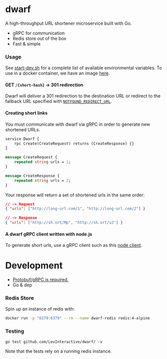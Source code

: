 # dwarf

A high-throughput URL shortener microservice built with Go.

* gRPC for communication
* Redis store out of the box
* Fast & simple

### Usage

See [start-dev.sh](start-dev.sh) for a complete list of available environmental variables. To use
in a docker container, we have an image [here](https://hub.docker.com/r/levinteractive/dwarf/tags/).

#### GET `/{short-hash}` -> 301 redirection

Dwarf will deliver a 301 redirection to the destination URL or redirect to the fallback
URL specified with [`NOTFOUND_REDIRECT_URL`](start-dev.sh).

#### Creating short links

You must communicate with dwarf via gRPC in order to generate new shortened URLs.

```proto
service Dwarf {
	rpc Create(CreateRequest) returns (CreateResponse) {}
}

message CreateRequest {
	repeated string urls = 1;
}

message CreateResponse {
	repeated string urls = 2;
}
```

Your response will return a set of shortened urls in the same order:

```json
// -> Request
{ "urls": ["http://long-url.com/1", "http://long-url.com/2"] }

// -> Response
{ "urls": ["http://sh.ort/Mp", "http://sh.ort/uJ"] }
```

#### A dwarf gRPC client written with node.js

To generate short urls, use a gRPC client such as this [node client](https://github.com/LevInteractive/dwarf-client-javascript).


# Development

* [Protobuf/gRPC is required.](https://grpc.io/docs/quickstart/go.html)
* Go & dep


### Redis Store

Spin up an instance of redis with:

```bash
docker run -p "6379:6379" --rm --name dwarf-redis redis:4-alpine
```

### Testing

`go test github.com/LevInteractive/dwarf/ -v`

Note that the tests rely on a running redis instance.
